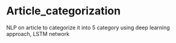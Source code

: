 # Article_categorization
 NLP on article to categorize it into 5 category using deep learning approach, LSTM network 
